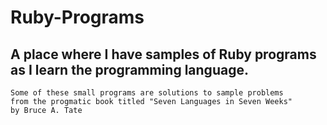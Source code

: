 Ruby-Programs
=============

A place where I have samples of Ruby programs as I learn the programming language.
----------------------------------------------------------------------------------
	Some of these small programs are solutions to sample problems
	from the progmatic book titled "Seven Languages in Seven Weeks"
	by Bruce A. Tate
